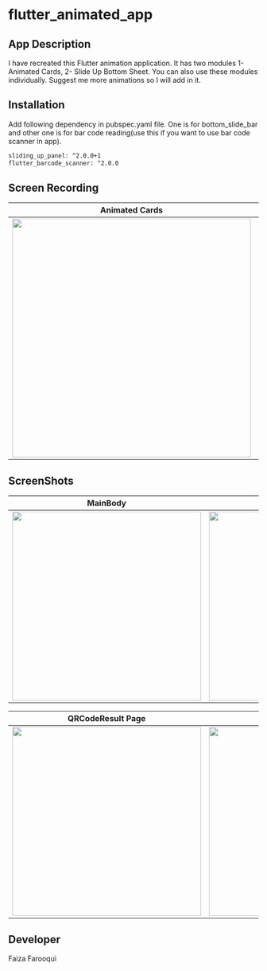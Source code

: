 # flutter_animated_app

## App Description
I have recreated this Flutter animation application. It has two modules 1-Animated Cards, 2- Slide Up Bottom Sheet. You can also use these modules individually.
Suggest me more animations so I will add in it.

## Installation

Add following dependency in pubspec.yaml file. One is for bottom_slide_bar and other one is for bar code reading(use this if you want to use bar code scanner in app).

```bash
sliding_up_panel: ^2.0.0+1
flutter_barcode_scanner: ^2.0.0
```

## Screen Recording 

 Animated Cards            |   Slide Up Sheet               
:-------------------------:|:-------------------------:
<img height="480px" src="https://user-images.githubusercontent.com/36657067/123240093-6f0cff00-d4f9-11eb-85ad-11b4cec89d27.gif?raw=true">|<img height="480px" src="https://user-images.githubusercontent.com/36657067/123241995-09217700-d4fb-11eb-957e-6b1b43c0228e.gif?raw=true">

## ScreenShots
 MainBody                  |   PanelBody               
:-------------------------:|:-------------------------:
<img height="380px" src="https://user-images.githubusercontent.com/36657067/123076540-ae244d00-d432-11eb-960c-0d55423bcb01.jpeg?raw=true">|<img height="380px" src="https://user-images.githubusercontent.com/36657067/123081196-24c34980-d437-11eb-9483-0da62b811b50.jpeg?raw=true">

 QRCodeResult Page         |        BarCodeResult Page
:-------------------------:|:-------------------------:
<img height="380px" src="https://user-images.githubusercontent.com/36657067/123076689-d01dcf80-d432-11eb-9709-3c00bdd85dd5.jpeg?raw=true">|<img height="380px" src="https://user-images.githubusercontent.com/36657067/123078684-a5347b00-d434-11eb-9e83-7e373172cc03.jpeg?raw=true">

## Developer
Faiza Farooqui 

